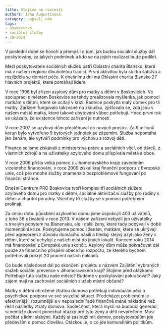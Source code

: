 ```yaml
---
title: Stojíme na rozcestí
authors: Jana Augustinová
category: napsali nám
tags:
- Boskovicko
- sociální služby
- 20-2014
---
```


V poslední době se hovoří a přemýšlí o tom, jak budou sociální služby dál poskytovány, za jakých podmínek a kdo se na jejich realizaci bude podílet.

Mezi poskytovatele sociálních služeb patří Oblastní charita Blansko, která má v našem regionu dlouholetou tradici. První aktivitou byla sbírka šatstva a rozjížděla se domácí péče. K dnešnímu dni má Oblastní charita Blansko 27 hlavních projektů, které pomáhají lidem.

V roce 1996 byl zřízen azylový dům pro matky s dětmi v Boskovicích. Ve spolupráci s městem Boskovice se tehdy zrealizovala myšlenka, jak pomoci matkám s dětmi, které se ocitají v krizi. Radnice poskytla malý domek pro tři matky. Zařízení fungovalo takzvaně na zkoušku, zjišťovalo se, zda jsou v našem městě matky, které takové ubytování vůbec potřebují. Hned první rok se ukázalo, že existence tohoto zařízení je nutností.

V roce 2007 se azylový dům přestěhoval do nových prostor. Za 9 milionů korun bylo vytvořeno 9 bytových jednotek se zázemím. Služba nepomáhá jen ženám, ale vytváří podmínky pro výchovu a rozvoj dětí.

Finance se jsme získávali z ministerstva práce a sociálních věcí, od dárců, z vlastních zdrojů a na uživatelky azylového domu přispívala města a obce.

V roce 2006 přišla velká pomoc z Jihomoravského kraje zavedením víceletého financování, v roce 2009 získal kraj finanční podporu z Evropské unie, což pro mnohé služby znamenalo bezproblémové fungování po finanční stránce.

Dnešní Centrum PRO Boskovice tvoří komplex tří sociálních služeb: azylového domu pro matky s dětmi, sociálně aktivizační služby pro rodiny s dětmi a charitní poradny. Všechny tři služby se v pomoci potřebným prolínají.

Za celou dobu půosbení azylového domu jsme uspokojili 403 uživatelů, z toho 36 uživatelů v roce 2013. V našem zařízení nebydlí jen uživatelky s trvalým pobytem na Blanensku, ale i další ženy, které tady pobývají v době momentální krize. Poskytujeme pomoc i ženám, matkám, které se ukrývají před agresorem z důvodu domácího násilí a hledají stejný azyl jako ženy s dětmi, které se uchylují z našich míst do jiných lokalit.
Koncem roku 2014 má financování z Evropské unie skončit. Azylový dům může pokračovat dál pouze za finančního přispění obecního rozpočtu, ze kterého bychom potřebovali pokrýt 20 procent našich nákladů.

Co bude následovat dál po skončení projektu s názvem Zajištění vybraných služeb sociální prevence v Jihomoravském kraji? Stojíme před otázkami: Potřebuje tuto službu naše město? Budeme v poskytování pokračovat? Jaký zájem mají na zachování sociálních služeb místní občané?

Matky s dětmi ohrožené ztrátou domova potřebují individuální péči a psychickou podporu ve své svízelné situaci. Předcházet problémům je efektivnější, rozumnější a v neposlední řadě finančně méně nákladné než řešit následky ztráty domova.
Společnost, která myslí na budoucí generaci, si nemůže dovolit ponechat otázky pro tyto ženy a děti nevyřešené. Musí počítat s lidmi slabými. Každý si zaslouží mít domov, poskytovatelům jde především o pomoc člověku. Otázkou je, o co jde komunálním politikům.